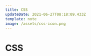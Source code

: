 ```yaml
---
title: CSS
updateDate: 2021-06-27T08:18:09.433Z
template: note
image: /assets/css-icon.png
---
```

# CSS